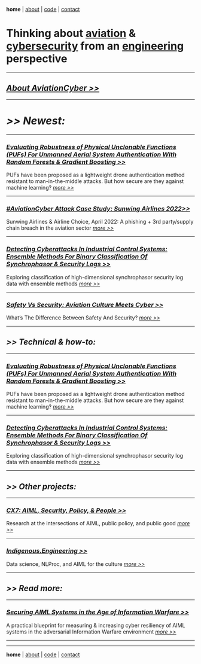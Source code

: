 **home** | [about](https://disesdi.github.io/about.html) | <a href="https://github.com/disesdi/" target="_blank" rel="noopener noreferrer">code</a> | [contact](https://disesdi.github.io/contact.html) 

# Thinking about [aviation](https://disesdi.github.io/aviation.html) & [cybersecurity](https://disesdi.github.io/security.html) from an [engineering](https://disesdi.github.io/engineering.html) perspective


-----

## [*About AviationCyber >>*](https://disesdi.github.io/about.html)

-----

# *>> Newest:*

-----


### [*Evaluating Robustness of Physical Unclonable Functions (PUFs) For Unmanned Aerial System Authentication With Random Forests & Gradient Boosting >>*](https://disesdi.github.io/1/pufs.html)

PUFs have been proposed as a lightweight drone authentication method resistant to man-in-the-middle attacks. But how secure are they against machine learning? [*more >>*](https://disesdi.github.io/pufs.html)

-------

### [*#AviationCyber Attack Case Study: Sunwing Airlines 2022>>*](https://disesdi.github.io/2/sunwing_2022.html)

Sunwing Airlines & Airline Choice, April 2022: A phishing + 3rd party/supply chain breach in the aviation sector [*more >>*](https://disesdi.github.io/2/sunwing_2022.html)

-------

### [*Detecting Cyberattacks In Industrial Control Systems: Ensemble Methods For Binary Classification Of Synchrophasor & Security Logs >>*](https://disesdi.github.io/1/ics_ensemble.html)

Exploring classification of high-dimensional synchrophasor security log data with ensemble methods [*more >>*](https://disesdi.github.io/1/ics_ensemble.html) 

-------

### [*Safety Vs Security: Aviation Culture Meets Cyber >>*](https://disesdi.github.io/2/safety_v_sec.html)

What’s The Difference Between Safety And Security? [*more >>*](https://disesdi.github.io/2/safety_v_sec.html)


-------

## *>> Technical & how-to:*

-------

### [*Evaluating Robustness of Physical Unclonable Functions (PUFs) For Unmanned Aerial System Authentication With Random Forests & Gradient Boosting >>*](https://disesdi.github.io/1/pufs.html)

PUFs have been proposed as a lightweight drone authentication method resistant to man-in-the-middle attacks. But how secure are they against machine learning? [*more >>*](https://disesdi.github.io/pufs.html)

-------

### [*Detecting Cyberattacks In Industrial Control Systems: Ensemble Methods For Binary Classification Of Synchrophasor & Security Logs >>*](https://disesdi.github.io/1/ics_ensemble.html)

Exploring classification of high-dimensional synchrophasor security log data with ensemble methods [*more >>*](https://disesdi.github.io/ics_ensemble.html)  

-------

## *>> Other projects:*

-------

### *<a href="https://cx7.dev/" target="_blank" rel="noopener noreferrer">CX7: AIML, Security, Policy, & People >> </a>*

Research at the intersections of AIML, public policy, and public good *<a href="https://cx7.dev/" target="_blank" rel="noopener noreferrer">more >> </a>*

-------

### *<a href="https://indigenous.engineering/" target="_blank" rel="noopener noreferrer">Indigenous.Engineering >> </a>*

Data science, NLProc, and AIML for the culture *<a href="https://indigenous.engineering/" target="_blank" rel="noopener noreferrer">more >> </a>*



-------

## *>> Read more:*

-------

### *<a href="https://cx7.dev/technicals/Securing_AIML_Systems_in_IW_Cox.pdf" target="_blank" rel="noopener noreferrer">Securing AIML Systems in the Age of Information Warfare >> </a>* 

A practical blueprint for measuring & increasing cyber resiliency of AIML systems in the adversarial Information Warfare environment 
*<a href="https://cx7.dev/technicals/Securing_AIML_Systems_in_IW_Cox.pdf" target="_blank" rel="noopener noreferrer">more >> </a>*

-------
-------

**home** | [about](https://disesdi.github.io/about.html) | <a href="https://github.com/disesdi/" target="_blank" rel="noopener noreferrer">code</a> | [contact](https://disesdi.github.io/contact.html) 


